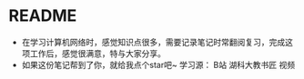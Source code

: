 # README
* 在学习计算机网络时，感觉知识点很多，需要记录笔记时常翻阅复习，完成这项工作后，感觉很满意，特与大家分享。
* 如果这份笔记帮到了你，就给我点个star吧~
学习源： B站 湖科大教书匠 视频
